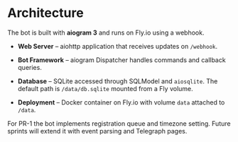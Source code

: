 # Architecture

The bot is built with **aiogram 3** and runs on Fly.io using a webhook.

- **Web Server** – aiohttp application that receives updates on `/webhook`.
- **Bot Framework** – aiogram Dispatcher handles commands and callback queries.


- **Database** – SQLite accessed through SQLModel and `aiosqlite`. The default
  path is `/data/db.sqlite` mounted from a Fly volume.
- **Deployment** – Docker container on Fly.io with volume `data` attached to
  `/data`.


For PR-1 the bot implements registration queue and timezone setting. Future
sprints will extend it with event parsing and Telegraph pages.
